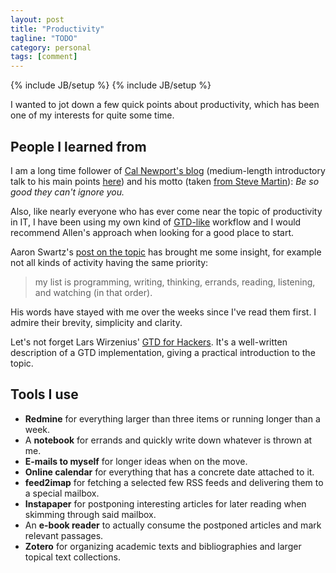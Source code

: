 ```yaml
---
layout: post
title: "Productivity"
tagline: "TODO"
category: personal
tags: [comment]
---
```

{% include JB/setup %}
{% include JB/setup %}

I wanted to jot down a few quick points about productivity, which has
been one of my interests for quite some time.

People I learned from
---------------------

I am a long time follower of [Cal Newport's
blog](http://calnewport.com/blog/) (medium-length introductory talk to
his main points [here](https://www.youtube.com/watch?v=qwOdU02SE0w)) and
his motto (taken [from Steve
Martin](http://calnewport.com/blog/2008/02/01/the-steve-martin-method-a-master-comedians-advice-for-becoming-famous/)):
*Be so good they can't ignore you.*

Also, like nearly everyone who has ever come near the topic of
productivity in IT, I have been using my own kind of
[GTD-like](https://en.wikipedia.org/wiki/Getting_Things_Done) workflow
and I would recommend Allen's approach when looking for a good place to
start.

Aaron Swartz's [post on the
topic](http://www.aaronsw.com/weblog/productivity) has brought me some
insight, for example not all kinds of activity having the same priority:

> my list is programming, writing, thinking, errands, reading,
> listening, and watching (in that order).

His words have stayed with me over the weeks since I've read them first.
I admire their brevity, simplicity and clarity.

Let's not forget Lars Wirzenius' [GTD for
Hackers](http://gtdfh.branchable.com/). It's a well-written description
of a GTD implementation, giving a practical introduction to the topic.

Tools I use
-----------

-   **Redmine** for everything larger than three items or running longer
    than a week.
-   A **notebook** for errands and quickly write down whatever is thrown
    at me.
-   **E-mails to myself** for longer ideas when on the move.
-   **Online calendar** for everything that has a concrete date attached
    to it.
-   **feed2imap** for fetching a selected few RSS feeds and delivering
    them to a special mailbox.
-   **Instapaper** for postponing interesting articles for later reading
    when skimming through said mailbox.
-   An **e-book reader** to actually consume the postponed articles and
    mark relevant passages.
-   **Zotero** for organizing academic texts and bibliographies and
    larger topical text collections.

